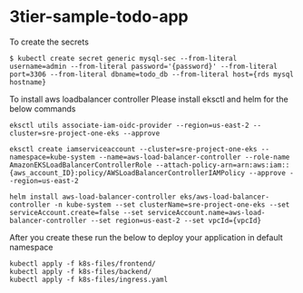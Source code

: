 # 3tier-sample-todo-app

To create the secrets

```shell
$ kubectl create secret generic mysql-sec --from-literal username=admin --from-literal password='{password}' --from-literal port=3306 --from-literal dbname=todo_db --from-literal host={rds mysql hostname}
```

To install aws loadbalancer controller
Please install eksctl and helm for the below commands 

```shell
eksctl utils associate-iam-oidc-provider --region=us-east-2 --cluster=sre-project-one-eks --approve
```
```shell
eksctl create iamserviceaccount --cluster=sre-project-one-eks --namespace=kube-system --name=aws-load-balancer-controller --role-name AmazonEKSLoadBalancerControllerRole --attach-policy-arn=arn:aws:iam::{aws_account_ID}:policy/AWSLoadBalancerControllerIAMPolicy --approve --region=us-east-2
```

```shell
helm install aws-load-balancer-controller eks/aws-load-balancer-controller -n kube-system --set clusterName=sre-project-one-eks --set serviceAccount.create=false --set serviceAccount.name=aws-load-balancer-controller --set region=us-east-2 --set vpcId={vpcId}
```

After you create these run the below to deploy your application in default namespace

```shell
kubectl apply -f k8s-files/frontend/
kubectl apply -f k8s-files/backend/
kubectl apply -f k8s-files/ingress.yaml
```
